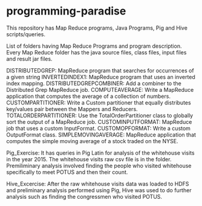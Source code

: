 # programming-paradise
This repository has Map Reduce programs, Java Programs, Pig and Hive scripts/queries.

List of folders having Map Reduce Programs and program description. Every Map Reduce folder has the java source files, class files, 
input files and result jar files.

DISTRIBUTEDGREP:	MapReduce program that searches for occurrences of a given string
INVERTEDINDEX1:	MapReduce program that uses an inverted index mapping.
DISTRIBUTEDGREPCOMBINER:	Add a combiner to the Distributed Grep MapReduce job.
COMPUTEAVERAGE:	Write a MapReduce application that computes the average of a collection of numbers.
CUSTOMPARTITIONER:	Write a Custom partitioner that equally distributes key/values pair between the Mappers and Reducers.
TOTALORDERPARTITIONER:	Use the TotalOrderPartitioner class to globally sort the output of a MapReduce job.
CUSTOMINPUTFORMAT:	MapReduce job that uses a custom InputFormat.
CUSTOMOPFORMAT:	Write a custom OutputFormat class.
SIMPLEMOVINGAVERAGE:	MapReduce application that computes the simple moving average of a stock traded on the NYSE.

Pig_Exercise: It has queries in Pig Latin for analysis of the whitehouse visits in the year 2015. The whitehouse visits raw csv file is 
in the folder. Premiliminary analysis involved finding the people who visited whitehouse specifically to meet POTUS and then their count.

Hive_Excercise: After the raw whitehouse visits data was loaded to HDFS and preliminary analysis performed using Pig, Hive was used to 
do further analysis such as finding the congressmen who visited POTUS.
